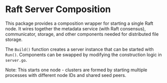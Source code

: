 # Raft Server Composition

This package provides a composition wrapper for starting a single Raft node. It wires together the metadata service (with Raft consensus), communicator, storage, and other components needed for distributed file storage.

The `Build()` function creates a server instance that can be started with `Run()`. Components can be swapped by modifying the construction logic in `server.go`.

Note: This starts one node - clusters are formed by starting multiple processes with different node IDs and shared seed peers.
